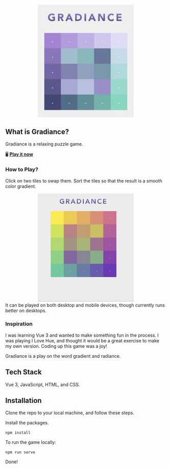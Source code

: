 

<div align="center">
    <img src="./src/assets/gradiance01.jpg" width="300px">
</div>


## What is Gradiance?

Gradiance is a relaxing puzzle game.

🖥  **[Play it now](https://gradiance.ca/)**

 

### How to Play?

Click on two tiles to swap them. Sort the tiles so that the result is a smooth color gradient. 

<div align="center">
    <img src="./src/assets/gradiance-vid01.gif" width="300px">
</div>
It can be played on both desktop and mobile devices, though currently runs better on desktops.


### Inspiration

I was learning Vue 3 and wanted to make something fun in the process. I was playing I Love Hue, and thought it would be a great exercise to make my own version. Coding up this game was a joy!

Gradiance is a play on the word gradient and radiance.



## Tech Stack

Vue 3, JavaScript, HTML, and CSS.



## Installation

Clone the repo to your local machine, and follow these steps.



Install the packages.

```
npm install
```

To run the game locally:

```
npm run serve
```

Done!
